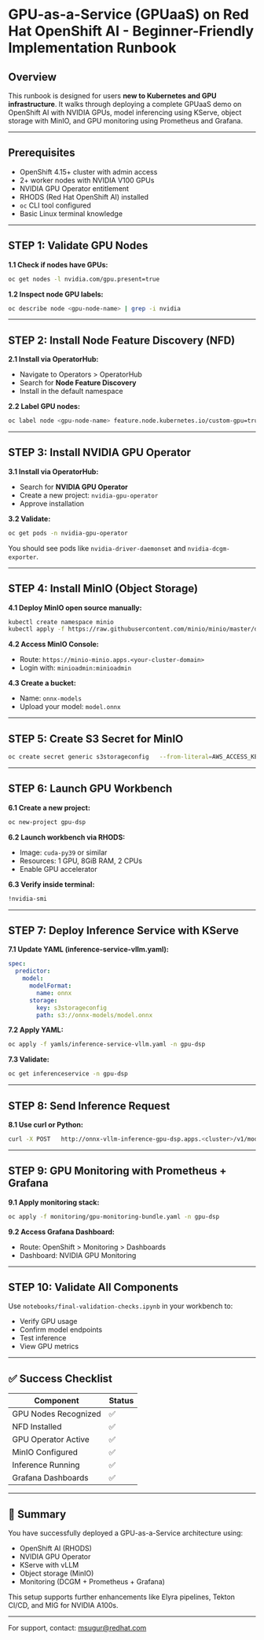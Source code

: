 
# GPU-as-a-Service (GPUaaS) on Red Hat OpenShift AI - Beginner-Friendly Implementation Runbook

## Overview
This runbook is designed for users **new to Kubernetes and GPU infrastructure**. It walks through deploying a complete GPUaaS demo on OpenShift AI with NVIDIA GPUs, model inferencing using KServe, object storage with MinIO, and GPU monitoring using Prometheus and Grafana.

---

## Prerequisites
- OpenShift 4.15+ cluster with admin access
- 2+ worker nodes with NVIDIA V100 GPUs
- NVIDIA GPU Operator entitlement
- RHODS (Red Hat OpenShift AI) installed
- `oc` CLI tool configured
- Basic Linux terminal knowledge

---

## STEP 1: Validate GPU Nodes

**1.1 Check if nodes have GPUs:**
```bash
oc get nodes -l nvidia.com/gpu.present=true
```

**1.2 Inspect node GPU labels:**
```bash
oc describe node <gpu-node-name> | grep -i nvidia
```

---

## STEP 2: Install Node Feature Discovery (NFD)

**2.1 Install via OperatorHub:**
- Navigate to Operators > OperatorHub
- Search for **Node Feature Discovery**
- Install in the default namespace

**2.2 Label GPU nodes:**
```bash
oc label node <gpu-node-name> feature.node.kubernetes.io/custom-gpu=true
```

---

## STEP 3: Install NVIDIA GPU Operator

**3.1 Install via OperatorHub:**
- Search for **NVIDIA GPU Operator**
- Create a new project: `nvidia-gpu-operator`
- Approve installation

**3.2 Validate:**
```bash
oc get pods -n nvidia-gpu-operator
```
You should see pods like `nvidia-driver-daemonset` and `nvidia-dcgm-exporter`.

---

## STEP 4: Install MinIO (Object Storage)

**4.1 Deploy MinIO open source manually:**
```bash
kubectl create namespace minio
kubectl apply -f https://raw.githubusercontent.com/minio/minio/master/docs/orchestration/kubernetes/minio-standalone.yaml -n minio
```

**4.2 Access MinIO Console:**
- Route: `https://minio-minio.apps.<your-cluster-domain>`
- Login with: `minioadmin:minioadmin`

**4.3 Create a bucket:**
- Name: `onnx-models`
- Upload your model: `model.onnx`

---

## STEP 5: Create S3 Secret for MinIO

```bash
oc create secret generic s3storageconfig   --from-literal=AWS_ACCESS_KEY_ID=minioadmin   --from-literal=AWS_SECRET_ACCESS_KEY=minioadmin -n gpu-dsp
```

---

## STEP 6: Launch GPU Workbench

**6.1 Create a new project:**
```bash
oc new-project gpu-dsp
```

**6.2 Launch workbench via RHODS:**
- Image: `cuda-py39` or similar
- Resources: 1 GPU, 8GiB RAM, 2 CPUs
- Enable GPU accelerator

**6.3 Verify inside terminal:**
```bash
!nvidia-smi
```

---

## STEP 7: Deploy Inference Service with KServe

**7.1 Update YAML (inference-service-vllm.yaml):**
```yaml
spec:
  predictor:
    model:
      modelFormat:
        name: onnx
      storage:
        key: s3storageconfig
        path: s3://onnx-models/model.onnx
```

**7.2 Apply YAML:**
```bash
oc apply -f yamls/inference-service-vllm.yaml -n gpu-dsp
```

**7.3 Validate:**
```bash
oc get inferenceservice -n gpu-dsp
```

---

## STEP 8: Send Inference Request

**8.1 Use curl or Python:**
```bash
curl -X POST   http://onnx-vllm-inference-gpu-dsp.apps.<cluster>/v1/models/onnx-vllm-inference:predict   -H "Content-Type: application/json"   -d @payloads/sample-inference-payload.json
```

---

## STEP 9: GPU Monitoring with Prometheus + Grafana

**9.1 Apply monitoring stack:**
```bash
oc apply -f monitoring/gpu-monitoring-bundle.yaml -n gpu-dsp
```

**9.2 Access Grafana Dashboard:**
- Route: OpenShift > Monitoring > Dashboards
- Dashboard: NVIDIA GPU Monitoring

---

## STEP 10: Validate All Components

Use `notebooks/final-validation-checks.ipynb` in your workbench to:
- Verify GPU usage
- Confirm model endpoints
- Test inference
- View GPU metrics

---

## ✅ Success Checklist
| Component             | Status     |
|----------------------|------------|
| GPU Nodes Recognized | ✅         |
| NFD Installed        | ✅         |
| GPU Operator Active  | ✅         |
| MinIO Configured     | ✅         |
| Inference Running    | ✅         |
| Grafana Dashboards   | ✅         |

---

## 📝 Summary
You have successfully deployed a GPU-as-a-Service architecture using:
- OpenShift AI (RHODS)
- NVIDIA GPU Operator
- KServe with vLLM
- Object storage (MinIO)
- Monitoring (DCGM + Prometheus + Grafana)

This setup supports further enhancements like Elyra pipelines, Tekton CI/CD, and MIG for NVIDIA A100s.

---

For support, contact: msugur@redhat.com
